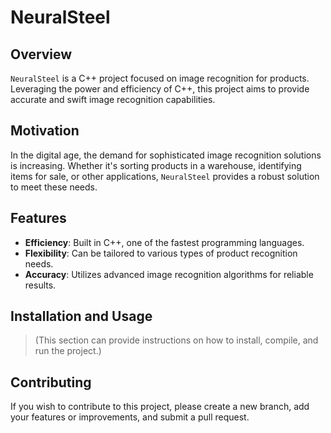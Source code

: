 # NeuralSteel

## Overview
`NeuralSteel` is a C++ project focused on image recognition for products. Leveraging the power and efficiency of C++, this project aims to provide accurate and swift image recognition capabilities.

## Motivation
In the digital age, the demand for sophisticated image recognition solutions is increasing. Whether it's sorting products in a warehouse, identifying items for sale, or other applications, `NeuralSteel` provides a robust solution to meet these needs.

## Features
- **Efficiency**: Built in C++, one of the fastest programming languages.
- **Flexibility**: Can be tailored to various types of product recognition needs.
- **Accuracy**: Utilizes advanced image recognition algorithms for reliable results.

## Installation and Usage
> (This section can provide instructions on how to install, compile, and run the project.)

## Contributing
If you wish to contribute to this project, please create a new branch, add your features or improvements, and submit a pull request.
